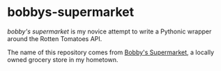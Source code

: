 # bobbys-supermarket
_bobby's supermarket_ is my novice attempt to write a Pythonic wrapper around the Rotten Tomatoes API.

The name of this repository comes from [Bobby's Supermarket](http://www.yellowpages.com/roanoke-rapids-nc/mip/bobbys-supermarket-464976822), a locally owned grocery store in my hometown.


